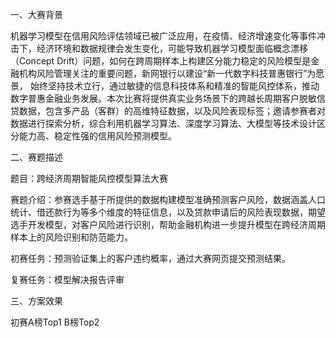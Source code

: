 一、大赛背景

  机器学习模型在信用风险评估领域已被广泛应用，在疫情、经济增速变化等事件冲击下，经济环境和数据规律会发生变化，可能导致机器学习模型面临概念漂移（Concept Drift）问题，如何在跨周期样本上构建区分能力稳定的风险模型是金融机构风险管理关注的重要问题，新网银行以建设“新一代数字科技普惠银行”为愿景， 始终坚持技术立行，通过敏捷的信息科技体系和精准的智能风控体系，推动数字普惠金融业务发展。本次比赛将提供真实业务场景下的跨越长周期客户脱敏信贷数据，包含多产品（客群）的高维特征数据，以及风险表现标签；邀请参赛者对数据进行探索分析，综合利用机器学习算法、深度学习算法、大模型等技术设计区分能力高、稳定性强的信用风险预测模型。

二、赛题描述

  题目：跨经济周期智能风控模型算法大赛

  赛题介绍：参赛选手基于所提供的数据构建模型准确预测客户风险，数据涵盖人口统计、借还款行为等多个维度的特征信息，以及贷款申请后的风险表现数据，期望选手开发模型，对客户风险进行识别，帮助金融机构进一步提升模型在跨经济周期样本上的风险识别和防范能力。

  初赛任务：预测验证集上的客户违约概率，通过大赛网页提交预测结果。

  复赛任务：模型解决报告评审

三、方案效果

  初赛A榜Top1 B榜Top2
